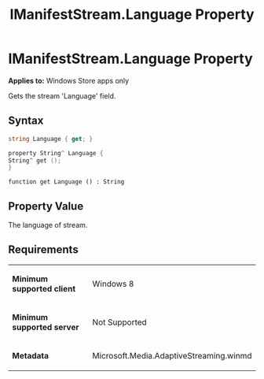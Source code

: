 ﻿---
title: IManifestStream.Language Property
TOCTitle: Language Property
ms:assetid: 0efac85c-2dc9-4a6f-b0a5-36e65c9009f8
ms:mtpsurl: https://msdn.microsoft.com/en-us/library/JJ822679(v=VS.90)
ms:contentKeyID: 50079434
ms.date: 11/19/2012
mtps_version: v=VS.90
dev_langs:
- csharp
- c++
- jscript
---

# IManifestStream.Language Property

**Applies to:** Windows Store apps only

Gets the stream 'Language' field.

## Syntax

``` csharp
string Language { get; }
```

``` c++
property String^ Language {
String^ get ();
}
```

``` jscript
function get Language () : String
```

## Property Value

The language of stream.

## Requirements

<table>
<colgroup>
<col style="width: 50%" />
<col style="width: 50%" />
</colgroup>
<tbody>
<tr class="odd">
<td><p><strong>Minimum supported client</strong></p></td>
<td><p>Windows 8</p></td>
</tr>
<tr class="even">
<td><p><strong>Minimum supported server</strong></p></td>
<td><p>Not Supported</p></td>
</tr>
<tr class="odd">
<td><p><strong>Metadata</strong></p></td>
<td><p>Microsoft.Media.AdaptiveStreaming.winmd</p></td>
</tr>
</tbody>
</table>

